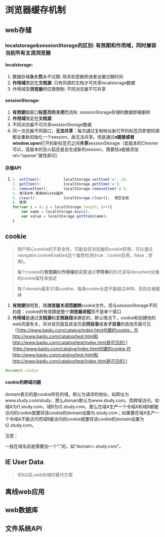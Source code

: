 # 浏览器缓存机制

## web存储

### localstorage&sessionStorage的区别: 有效期和作用域，同时兼容当前所有主流浏览器

#### localstorage:

1. 数据存储**永久性**永不过期: 除非刻意删除或者设置过期时间
2. **作用域**限定在**文档源**: 只有同源的文档才可共享localstorage数据
3. 作用域受**浏览器**供应商限制: 不同浏览器不可共享

#### sessionStorage:

1. **有效期**随窗口**标签页的关闭**而消失: sessionStorage存储的数据即被删除
2. **作用域**限定在**文档源**
3. 不同浏览器不可共享sessionStorage数据
4. 同一浏览器不同窗口，**无法共享**：每次通过复制地址新打开的标签页即使同源都会重新初始化一个session，故无法共享。但是通过**a链接或者window.open**打开的新标签页之间**共享**sessionStorage（低版本的Chrome可以，高版本的及火狐还是会生成新的session，需要给a链接添加rel=“opener”属性即可）

#### 存储API

1. ```javascript
   1. setItem():          localStorage.setItem('a', 1);
   2. getItem():          localStorage.getItem('a');
   3. removeItem():       localStorage.removeItem('a');
   4. 非IE8中,使用delete操作
   5. clear():            localStorage.clear();  清空全部
   6. 枚举
   for(var i = 0; i < localStorage.length; i++){
       var name = localStorage.key(i);
       var value = localStorage.getItem(name);
   }
   ```

## cookie

> 用户担心cookie的不安全性，可能会将浏览器的cookie禁用，可以通过navigator.cookieEnabled这个属性检测\(true：cookie启用，flase：禁用\)。
>
> 每个cookie的**有效期**和**作用域**都需要通过**字符串**的形式读写document对象的cookie属性来指定
>
> 每个domain最多20条cookie，每条cookie长度不能超过4KB，否则会被截掉

1. **有效期**很短暂，随**浏览器关闭而删除**cookie文件。但与sessionStorage不同的是：cookie的有效期是整个**浏览器进程**而不是单个窗口
2. **作用域**是通过**文档源**和**文档路径**来确定的，默认情况下，cookie和创建他的web页面有关，并对该页面及其该页面**同目录**或者**子目录**的其他页面可见（[http://www.baidu.com/catalog/index.html创建的cookie，在http://www.baidu.com/catalog/test.html和http://www.baidu.com/catalog/test/index.html是可见的）](http://www.baidu.com/catalog/index.html创建的cookie,在http://www.baidu.com/catalog/test.html和http://www.baidu.com/catalog/test/index.html是可见的）)

```js
document.cookie
```

#### cookie的跨域问题

domain表示的是cookie所在的域，默认为请求的地址，如网址为www.study.com/study，那么domain默认为www.study.com。而跨域访问，如域A为t1.study.com，域B为t2.study.com，那么在域A生产一个令域A和域B都能访问的cookie就要将该cookie的domain设置为.study.com；如果要在域A生产一个令域A不能访问而域B能访问的cookie就要将该cookie的domain设置为t2.study.com。

注意：

一般在域名前是需要加一个"."的，如"domain=.study.com"。

## IE User Data

> IE8以前,web存储的替代方案

## 离线web应用

## web数据库

## 文件系统API



